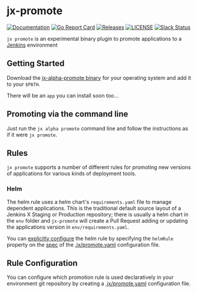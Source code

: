 # jx-promote

[![Documentation](https://godoc.org/github.com/jenkins-x/jx-promote?status.svg)](https://pkg.go.dev/mod/github.com/jenkins-x/jx-promote)
[![Go Report Card](https://goreportcard.com/badge/github.com/jenkins-x/jx-promote)](https://goreportcard.com/report/github.com/jenkins-x/jx-promote)
[![Releases](https://img.shields.io/github/release-pre/jenkins-x-labs/helmboot.svg)](https://github.com/jenkins-x/jx-promote/releases)
[![LICENSE](https://img.shields.io/github/license/jenkins-x-labs/helmboot.svg)](https://github.com/jenkins-x/jx-promote/blob/master/LICENSE)
[![Slack Status](https://img.shields.io/badge/slack-join_chat-white.svg?logo=slack&style=social)](https://slack.k8s.io/)

`jx promote` is an experimental binary plugin to promote applications to a [Jenkins](https://jenkins.io/) environment

## Getting Started

Download the [jx-alpha-promote binary](https://github.com/jenkins-x/jx-promote/releases) for your operating system and add it to your `$PATH`.

There will be an `app` you can install soon too...

## Promoting via the command line

Just run the `jx alpha promote` command line and follow the instructions as if it were `jx promote`.

## Rules

`jx promote` supports a number of different rules for promoting new versions of applications for various kinds of deployment tools.

### Helm

The helm rule uses a helm chart's `requirements.yaml` file to manage dependent applications. This is the traditional default source layout of a Jenkins X Staging or Production repository; there is usually a helm chart in the `env` folder and `jx-promote` will create a Pull Request adding or updating the applications version in `env/requirements.yaml`.

You can [explicitly configure]() the helm rule by specifying the `helmRule` property on the [spec](https://github.com/jenkins-x/jx-promote/blob/master/docs/config.md#promote.jenkins-x.io/v1alpha1.PromoteSpec) of the [.jx/promote.yaml](https://github.com/jenkins-x/jx-promote/blob/master/docs/config.md#promote) configuration file. 


## Rule Configuration

You can configure which promotion rule is used declaratively in your environment git repository by creating a [.jx/promote.yaml](https://github.com/jenkins-x/jx-promote/blob/master/docs/config.md#promote) configuration file. 

 
 


